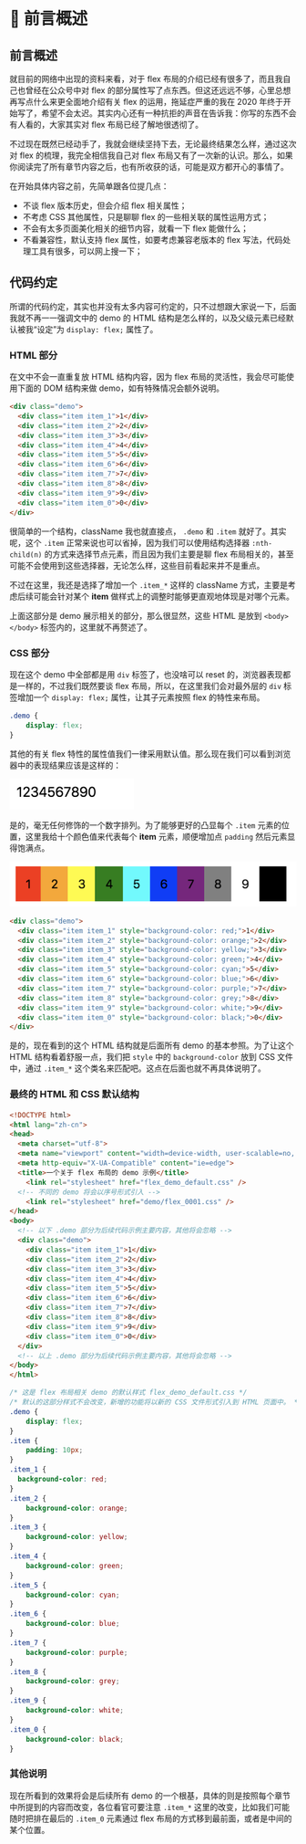 # 📕 前言概述

## 前言概述

就目前的网络中出现的资料来看，对于 flex 布局的介绍已经有很多了，而且我自己也曾经在公众号中对 flex 的部分属性写了点东西。但这还远远不够，心里总想再写点什么来更全面地介绍有关 flex 的运用，拖延症严重的我在 2020 年终于开始写了，希望不会太迟。其实内心还有一种抗拒的声音在告诉我：你写的东西不会有人看的，大家其实对 flex 布局已经了解地很透彻了。

不过现在既然已经动手了，我就会继续坚持下去，无论最终结果怎么样，通过这次对 flex 的梳理，我完全相信我自己对 flex 布局又有了一次新的认识。那么，如果你阅读完了所有章节内容之后，也有所收获的话，可能是双方都开心的事情了。

在开始具体内容之前，先简单跟各位提几点：

- 不谈 flex 版本历史，但会介绍 flex 相关属性；
- 不考虑 CSS 其他属性，只是聊聊 flex 的一些相关联的属性运用方式；
- 不会有太多页面美化相关的细节内容，就看一下 flex 能做什么；
- 不看兼容性，默认支持 flex 属性，如要考虑兼容老版本的 flex 写法，代码处理工具有很多，可以网上搜一下；

## 代码约定
所谓的代码约定，其实也并没有太多内容可约定的，只不过想跟大家说一下，后面我就不再一一强调文中的 demo 的 HTML 结构是怎么样的，以及父级元素已经默认被我“设定”为 `display: flex;` 属性了。

### HTML 部分
在文中不会一直重复放 HTML 结构内容，因为 flex 布局的灵活性，我会尽可能使用下面的 DOM 结构来做 demo，如有特殊情况会额外说明。

```html
<div class="demo">
  <div class="item item_1">1</div>
  <div class="item item_2">2</div>
  <div class="item item_3">3</div>
  <div class="item item_4">4</div>
  <div class="item item_5">5</div>
  <div class="item item_6">6</div>
  <div class="item item_7">7</div>
  <div class="item item_8">8</div>
  <div class="item item_9">9</div>
  <div class="item item_0">0</div>
</div>
```

很简单的一个结构，className 我也就直接点， `.demo` 和 `.item` 就好了。其实呢，这个 `.item`  正常来说也可以省掉，因为我们可以使用结构选择器 `:nth-child(n)` 的方式来选择节点元素，而且因为我们主要是聊 flex 布局相关的，甚至可能不会使用到这些选择器，无论怎么样，这些目前看起来并不是重点。

不过在这里，我还是选择了增加一个 `.item_*` 这样的 className 方式，主要是考虑后续可能会针对某个 **item** 做样式上的调整时能够更直观地体现是对哪个元素。

上面这部分是 demo 展示相关的部分，那么很显然，这些 HTML 是放到 `<body></body>` 标签内的，这里就不再赘述了。

### CSS 部分
现在这个 demo 中全部都是用 `div` 标签了，也没啥可以 reset 的，浏览器表现都是一样的，不过我们既然要谈 flex 布局，所以，在这里我们会对最外层的 `div` 标签增加一个 `display: flex;` 属性，让其子元素按照 flex 的特性来布局。

```css
.demo {
	display: flex;
}
```

其他的有关 flex 特性的属性值我们一律采用默认值。那么现在我们可以看到浏览器中的表现结果应该是这样的：

![image.png](/image/01-1.png)

是的，毫无任何修饰的一个数字排列。为了能够更好的凸显每个 `.item` 元素的位置，这里我给十个颜色值来代表每个 **item** 元素，顺便增加点 `padding` 然后元素显得饱满点。

![image.png](/image/01-2.png)

```html
<div class="demo">
  <div class="item item_1" style="background-color: red;">1</div>
  <div class="item item_2" style="background-color: orange;">2</div>
  <div class="item item_3" style="background-color: yellow;">3</div>
  <div class="item item_4" style="background-color: green;">4</div>
  <div class="item item_5" style="background-color: cyan;">5</div>
  <div class="item item_6" style="background-color: blue;">6</div>
  <div class="item item_7" style="background-color: purple;">7</div>
  <div class="item item_8" style="background-color: grey;">8</div>
  <div class="item item_9" style="background-color: white;">9</div>
  <div class="item item_0" style="background-color: black;">0</div>
</div>
```

是的，现在看到的这个 HTML 结构就是后面所有 demo 的基本参照。为了让这个 HTML 结构看着舒服一点，我们把 `style` 中的 `background-color` 放到 CSS 文件中，通过 `.item_*` 这个类名来匹配吧。这点在后面也就不再具体说明了。

### 最终的 HTML 和 CSS 默认结构
```html
<!DOCTYPE html>
<html lang="zh-cn">
<head>
  <meta charset="utf-8">
  <meta name="viewport" content="width=device-width, user-scalable=no, initial-scale=1.0, maximum-scale=1.0, minimum-scale=1.0, minimal-ui, shrink-to-fit=no">
  <meta http-equiv="X-UA-Compatible" content="ie=edge">
  <title>一个关于 flex 布局的 demo 示例</title>
	<link rel="stylesheet" href="flex_demo_default.css" />
  <!-- 不同的 demo 将会以序号形式引入 -->
	<link rel="stylesheet" href="demo/flex_0001.css" />
</head>
<body>
  <!-- 以下 .demo 部分为后续代码示例主要内容，其他将会忽略 -->
  <div class="demo">
    <div class="item item_1">1</div>
    <div class="item item_2">2</div>
    <div class="item item_3">3</div>
    <div class="item item_4">4</div>
    <div class="item item_5">5</div>
    <div class="item item_6">6</div>
    <div class="item item_7">7</div>
    <div class="item item_8">8</div>
    <div class="item item_9">9</div>
    <div class="item item_0">0</div>
  </div>
  <!-- 以上 .demo 部分为后续代码示例主要内容，其他将会忽略 -->
</body>
</html>
```

```css
/* 这是 flex 布局相关 demo 的默认样式 flex_demo_default.css */
/* 默认的这部分样式不会改变，新增的功能将以新的 CSS 文件形式引入到 HTML 页面中。 */
.demo {
	display: flex;
}
.item {
	padding: 10px;
}
.item_1 {
  background-color: red;
}
.item_2 {
	background-color: orange;
}
.item_3 {
	background-color: yellow;
}
.item_4 {
	background-color: green;
}
.item_5 {
	background-color: cyan;
}
.item_6 {
	background-color: blue;
}
.item_7 {
	background-color: purple;
}
.item_8 {
	background-color: grey;
}
.item_9 {
	background-color: white;
}
.item_0 {
	background-color: black;
}
```

### 其他说明
现在所看到的效果将会是后续所有 demo 的一个根基，具体的则是按照每个章节中所提到的内容而改变，各位看官可要注意 `.item_*` 这里的改变，比如我们可能随时把排在最后的 `.item_0` 元素通过 flex 布局的方式移到最前面，或者是中间的某个位置。